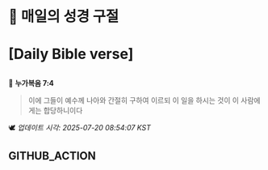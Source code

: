 # 🙏 매일의 성경 구절
# [Daily Bible verse]
##
<!-- START_BIBLE_VERSE -->
📖 **누가복음 7:4**
> 이에 그들이 예수께 나아와 간절히 구하여 이르되 이 일을 하시는 것이 이 사람에게는 합당하니이다

🕊️ _업데이트 시각: 2025-07-20 08:54:07 KST_
  <!-- END_BIBLE_VERSE -->
## GITHUB_ACTION
